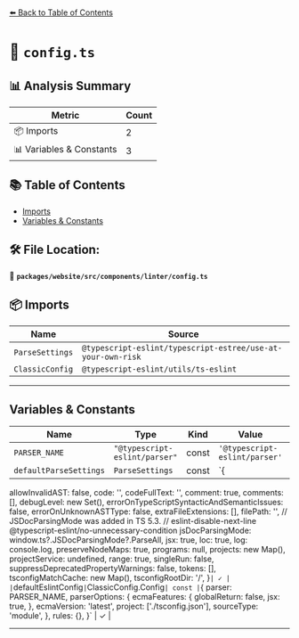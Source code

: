 [⬅️ Back to Table of Contents](../../../../../index.md)

# 📄 `config.ts`

## 📊 Analysis Summary

| Metric | Count |
|--------|-------|
| 📦 Imports | 2 |
| 📊 Variables & Constants | 3 |

## 📚 Table of Contents

- [Imports](#imports)
- [Variables & Constants](#variables-constants)

## 🛠️ File Location:
📂 **`packages/website/src/components/linter/config.ts`**

## 📦 Imports

| Name | Source |
|------|--------|
| `ParseSettings` | `@typescript-eslint/typescript-estree/use-at-your-own-risk` |
| `ClassicConfig` | `@typescript-eslint/utils/ts-eslint` |


---

## Variables & Constants

| Name | Type | Kind | Value | Exported |
|------|------|------|-------|----------|
| `PARSER_NAME` | `"@typescript-eslint/parser"` | const | `'@typescript-eslint/parser'` | ✓ |
| `defaultParseSettings` | `ParseSettings` | const | `{
  allowInvalidAST: false,
  code: '',
  codeFullText: '',
  comment: true,
  comments: [],
  debugLevel: new Set(),
  errorOnTypeScriptSyntacticAndSemanticIssues: false,
  errorOnUnknownASTType: false,
  extraFileExtensions: [],
  filePath: '',
  // JSDocParsingMode was added in TS 5.3.
  // eslint-disable-next-line @typescript-eslint/no-unnecessary-condition
  jsDocParsingMode: window.ts?.JSDocParsingMode?.ParseAll,
  jsx: true,
  loc: true,
  log: console.log,
  preserveNodeMaps: true,
  programs: null,
  projects: new Map(),
  projectService: undefined,
  range: true,
  singleRun: false,
  suppressDeprecatedPropertyWarnings: false,
  tokens: [],
  tsconfigMatchCache: new Map(),
  tsconfigRootDir: '/',
}` | ✓ |
| `defaultEslintConfig` | `ClassicConfig.Config` | const | `{
  parser: PARSER_NAME,
  parserOptions: {
    ecmaFeatures: {
      globalReturn: false,
      jsx: true,
    },
    ecmaVersion: 'latest',
    project: ['./tsconfig.json'],
    sourceType: 'module',
  },
  rules: {},
}` | ✓ |


---